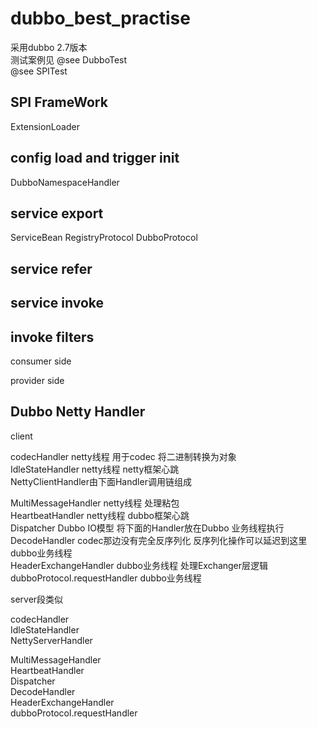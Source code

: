 # dubbo_best_practise
采用dubbo 2.7版本  
测试案例见
@see  DubboTest  
@see  SPITest

## SPI FrameWork
ExtensionLoader

## config load and trigger init 
DubboNamespaceHandler

## service export
ServiceBean
RegistryProtocol
DubboProtocol


## service refer

## service invoke

## invoke filters
consumer side



provider side

## Dubbo Netty Handler
client  

codecHandler netty线程 用于codec 将二进制转换为对象  
IdleStateHandler netty线程  netty框架心跳  
NettyClientHandler由下面Handler调用链组成  

MultiMessageHandler netty线程 处理粘包  
HeartbeatHandler netty线程 dubbo框架心跳  
Dispatcher    Dubbo IO模型 将下面的Handler放在Dubbo 业务线程执行  
DecodeHandler codec那边没有完全反序列化 反序列化操作可以延迟到这里 dubbo业务线程  
HeaderExchangeHandler dubbo业务线程 处理Exchanger层逻辑  
dubboProtocol.requestHandler dubbo业务线程   

server段类似  

codecHandler  
IdleStateHandler  
NettyServerHandler  

MultiMessageHandler  
HeartbeatHandler  
Dispatcher  
DecodeHandler  
HeaderExchangeHandler  
dubboProtocol.requestHandler  